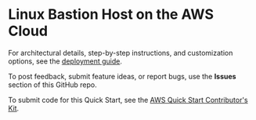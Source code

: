 # Linux Bastion Host on the AWS Cloud

For architectural details, step-by-step instructions, and customization options, see the [deployment guide](https://fwd.aws/YqpXk).

To post feedback, submit feature ideas, or report bugs, use the **Issues** section of this GitHub repo.

To submit code for this Quick Start, see the [AWS Quick Start Contributor's Kit](https://fwd.aws/NwqYA?).
